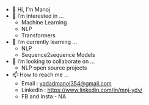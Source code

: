 - 👋 Hi, I’m Manoj
- 👀 I’m interested in ...
  - Machine Learning 
  - NLP
  - Transformers 
- 🌱 I’m currently learning ...
  - NLP 
  - Sequence2sequence Models
- 💞️ I’m looking to collaborate on ...
  - NLP open source projects
- 📫 How to reach me ...
  - Email : yadadmanoj354@gmail.com
  - LinkedIn : https://www.linkedin.com/in/mnj-ydv/
  - FB and Insta - NA

<!---
yadavmanoj354/yadavmanoj354 is a ✨ special ✨ repository because its `README.md` (this file) appears on your GitHub profile.
You can click the Preview link to take a look at your changes.
--->
